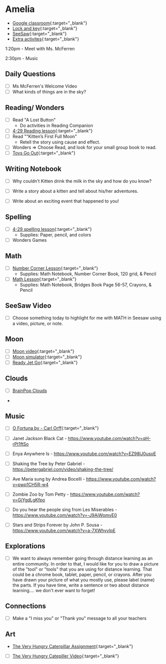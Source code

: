 # Amelia

- [Google classroom](https://classroom.google.com/){:target="_blank"}
- [Lock and key](https://www.ahschools.us/sign-in){:target="_blank"}
- [SeeSaw](https://app.seesaw.me/){:target="_blank"}
- [Extra activites](Amelia_extra){:target="_blank"}

1:20pm - Meet with Ms. McFerren

2:30pm - Music


## Daily Questions
 - [ ] Ms McFerren's Welcome Video
 - [ ] What kinds of things are in the sky?

## Reading/ Wonders
 - [ ] Read "A Lost Button"
 	- Do activities in Reading Companion
  - [ ] [4-29 Reading lesson](https://drive.google.com/file/d/1xBXedbufQzAvQ95Fj5oUsFjynBTNwyDP/view){:target="_blank"}
  - [ ] Read "“Kitten’s First Full Moon"
    - Retell the story using cause and effect. 
  - [ ] Wonders => Choose Read, and look for your small group book to read.  
  - [ ] [Toys Go Out](https://docs.google.com/document/d/1ucISWm50hSFFfUmbYSedTSbLlBP3UXRR5yTle4iao7Y/edit?usp=sharing){:target="_blank"}

## Writing Notebook
  - [ ] Why couldn’t Kitten drink the milk in the sky and how do you know?
  - [ ] Write a story about a kitten and tell about his/her adventures.
  - [ ] Write about an exciting event that happened to you!  


## Spelling
  - [ ] [4-29 spelling lesson](https://drive.google.com/open?id=15ABYvY5gPngKrExLwp1TsC-m0mUJ4axt){:target="_blank"}
  	- Supplies: Paper, pencil, and colors
  - [ ] Wonders Games

## Math
  - [ ] [Number Corner Lesson](https://expl.ai/KYYJKGC){:target="_blank"}
  	-  Supplies: Math Notebook, Number Corner Book, 120 grid, & Pencil
  - [ ] [Math Lesson](https://drive.google.com/file/d/103lVZzSUwBAqD_2bKkLIBsigdRC6wWa8/view?usp=sharing){:target="_blank"} 
    - Supplies: Math Notebook, Bridges Book Page 56-57, Crayons, & Pencil

## SeeSaw Video
 - [ ] Choose something today to highlight for me with MATH  in Seesaw using a video, picture, or note.
 
## Moon
- [ ] [Moon video](https://www.pbs.org/video/d4k-the-moon-vxwv6a/){:target="_blank"}
- [ ] [Moon simulator](https://moon.nasa.gov/){:target="_blank"}
- [ ] [Ready Jet Go](https://pbskids.org/readyjetgo/videos){:target="_blank"}

## Clouds
- [ ] [BrainPop Clouds](https://www.brainpop.com/science/weather/clouds/)
-

## Music
- [ ] [O Fortuna by - Carl Orff](https://www.youtube.com/watch?v=EJC-_j3SnXk){:target="_blank"}
- [ ] Janet Jackson Black Cat - https://www.youtube.com/watch?v=qH-rPt1ftSo
- [ ] Enya Anywhere Is - https://www.youtube.com/watch?v=EZ98IJ0usoE
- [ ] Shaking the Tree by Peter Gabriel - https://petergabriel.com/video/shaking-the-tree/
- [ ] Ave Maria sung by Andrea Bocelli - https://www.youtube.com/watch?v=pwp1CH5R-w4
- [ ] Zombie Zoo by Tom Petty - https://www.youtube.com/watch?v=GjYgdLgKfpo
- [ ] Do you hear the people sing from Les Miserables - https://www.youtube.com/watch?v=-J9AjWomvE0
- [ ] Stars and Strips Forever by John P. Sousa - https://www.youtube.com/watch?v=a-7XWhyvIpE


## Explorations
- [ ] We want to always remember going through distance learning as an entire community. In order to that, I would like for you to draw a picture of the "tool" or "tools" that you are using for distance learning. That could be a chrome book, tablet, paper, pencil, or crayons.
After you have drawn your picture of what you mostly use, please label (name) the parts. If you have time, write a sentence or two about distance learning.... we don't ever want to forget!

## Connections
- [ ] Make a  "I miss you" or "Thank you" message to all your teachers
  
## Art
- [The Very Hungry Caterpillar Assignment](https://classroom.google.com/c/NTU1OTA3OTEyMzZa/a/NzIyNzQ2Mzg3MjJa/details){:target="_blank"}
- [ ] [The Very Hungry Catepiller Video](https://www.youtube.com/watch?v=75NQK-Sm1YY){:target="_blank"}
